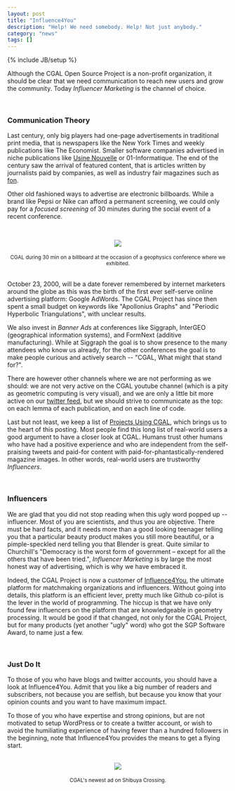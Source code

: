 ```yaml
---
layout: post
title: "Influence4You"
description: "Help! We need somebody. Help! Not just anybody."
category: "news"
tags: []
---
```

{% include JB/setup %}

<p>Although the CGAL Open Source Project is a non-profit organization, it
should be clear that we need communication to reach new users and grow
the community. Today <I>Influencer Marketing</I> is the channel of choice.</p>

<br>
<h3>Communication Theory</h3>

<p>Last century, only big players had one-page advertisements in
traditional print media, that is newspapers like the New York Times and
weekly publications like The Economist. Smaller software companies
advertised in niche publications like <a
href="https://www.usinenouvelle.com/">Usine Nouvelle</a> or
01-Informatique. The end of the century saw the arrival of
featured content, that is articles written by journalists paid by
companies, as well as industry fair magazines such as <a
href="https://formnext.mesago.com/frankfurt/en/themes-events/fonmag/fonmag_archive.html">fon</a>.</p>

<p>Other old fashioned ways to advertise are electronic billboards. While a
brand like Pepsi or Nike can afford a permanent screening, we could only pay
for a <I>focused screening</I> of 30 minutes during the social event of a recent conference.<p>

<br>
<div style="text-align:center;">
  <a href="../../../../../images/nycBillboard.jpg"><img src="../../../../../images/nycBillboard.jpg" style="max-width:85%"/></a><br>
  <br><small>CGAL during 30 min on a billboard at the occasion of a geophysics conference where we exhibited.</small>
</div>

<br>
<p>October 23, 2000, will be a date forever remembered by internet
marketers around the globe as this was the birth of the first ever
self-serve online advertising platform: Google AdWords.
The CGAL Project has since then spent a small budget on keywords like
"Apollonius Graphs" and "Periodic Hyperbolic Triangulations", with unclear results.</p>

<p>We also invest in <I>Banner Ads</I> at conferences like Siggraph,
InterGEO (geographical information systems), and FormNext (additive
manufacturing). While at Siggraph the goal is to show presence to the
many attendees who know us already, for the other conferences the goal
is to make people curious and actively search -- "CGAL, What
might that stand for?".</p>

<p>There are however other channels where we are not performing as we should: we are
not very active on the CGAL youtube channel (which is a pity as geometric
computing is very visual), and we are only a little
bit more active on our <a href="https://twitter.com/TheCGALProject">twitter feed</a>,
but we should strive to communicate as the top: on each lemma of each publication,
and on each line of code.</p>

<p> Last but not least, we keep a list of <a
href="https://www.cgal.org/projects.html">Projects Using CGAL</a>,
which brings us to the heart of this posting. Most people find this
long list of real-world users a good argument to have a closer look at CGAL.
Humans trust other humans who have had a positive experience and
who are independent from the self-praising tweets and paid-for content
with paid-for-phantastically-rendered magazine images. In other words,
real-world users are trustworthy <I>Influencers</I>.</p>

<br>
<H3>Influencers</H3>

<p>We are glad that you did not stop reading when this ugly word popped up -- influencer. Most of you are
scientists, and thus you are objective. There must be hard facts, and it needs more than a
good looking teenager telling you that a particular beauty product makes you still more beautiful,
or a pimple-speckled nerd telling you that Blender is great. Quite similar to Churchill's
"Democracy is the worst form of government – except for all the others that have been tried.",
<I>Influencer Marketing</I> is by large the most honest way of advertising, which is why
we have embraced it.</p>

<p>Indeed, the CGAL Project is now a customer of <a
href="https://www.influence4you.com/en">Influence4You</a>, the ultimate
platform for matchmaking organizations and influencers. Without
going into details, this platform is an efficient lever, pretty much
like Github co-pilot is the lever in the world of programming.
The hiccup is that we have only found few influencers on the platform that are
knowledgeable in geometry processing. It would be good if that
changed, not only for the CGAL Project, but for many products (yet
another "ugly" word) who got the SGP Software Award, to name just a few.<p>

<br>
<h3>Just Do It</h3>

<p>To those of you who have blogs and twitter accounts, you should have a look at
Influence4You. Admit that you like a big number of readers and subscribers, not
because you are selfish, but because you know that your opinion counts and you want
to have maximum impact.</p>

<p>To those of you who have expertise and strong opinions, but are not motivated
to setup WordPress or to create a twitter account, or wish to avoid the humiliating experience
of having fewer than a hundred followers in the beginning, note that Influence4You
provides the means to get a flying start.</p>

<br>
<div style="text-align:center;">
  <a href="../../../../../images/Lost_in_CGAL_translation.jpg"><img src="../../../../../images/Lost_in_CGAL_translation.jpg" style="max-width:85%"/></a><br>
  <br><small>CGAL's newest ad on Shibuya Crossing.</small>
</div>
